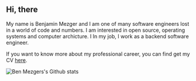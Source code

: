 ## Hi, there

My name is Benjamin Mezger and I am one of many software engineers lost in a world of code and numbers. I am interested in open source, operating systems and computer archicture. I In my job, I work as a backend software engineer.  

If you want to know more about my professional career, you can find get my CV [here](https://seds.nl/assets/files/Benjamin_Mezger_CV.pdf).

![Ben Mezgers's Github stats](https://github-readme-stats.vercel.app/api?username=benmezger&count_private=true)
